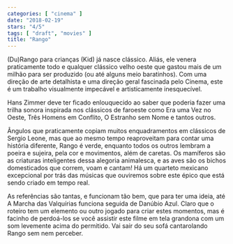```yaml
---
categories: [ "cinema" ]
date: "2018-02-19"
stars: "4/5"
tags: [ "draft", "movies" ]
title: "Rango"
---
```

(Du)Rango para crianças (Kid) já nasce clássico. Aliás, ele venera
praticamente todo e qualquer clássico velho oeste que gastou mais de
um milhão para ser produzido (ou até alguns meio baratinhos). Com
uma direção de arte detalhista e uma direção geral fascinada pelo
Cinema, este é um trabalho visualmente impecável e artisticamente
inesquecível.

Hans Zimmer deve ter ficado enlouquecido ao saber que poderia fazer uma
trilha sonora inspirada nos clássicos de faroeste como Era uma Vez no
Oeste, Três Homens em Conflito, O Estranho sem Nome e tantos outros.

Ângulos que praticamente copiam muitos enquadramentos em clássicos
de Sergio Leone, mas que ao mesmo tempo reaproveitam para contar uma
história diferente, Rango é verde, enquanto todos os outros lembram a
poeira e sujeira, pela cor e movimentos, além de caretas. Os mamíferos
são as criaturas inteligentes dessa alegoria animalesca, e as aves
são os bichos domesticados que correm, voam e cantam! Há um quarteto
mexicano excepcional por trás das músicas que ouviremos sobre este
épico que está sendo criado em tempo real.

As referências são tantas, e funcionam tão bem, que para ter uma ideia,
até A Marcha das Valquírias funciona seguida de Danúbio Azul. Claro
que o roteiro tem um elemento ou outro jogado para criar estes momentos,
mas é facinho de perdoá-los se você assistir este filme em tela
grandona com um som levemente acima do permitido. Vai sair do seu sofá
cantarolando Rango sem nem perceber.
